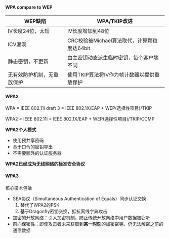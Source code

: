#### WPA compare to WEP

| WEP缺陷         | WPA/TKIP改进                    |
| ------------- | ----------------------------- |
| IV长度24位，太短    | IV长度增加到48位                    |
| ICV漏洞         | CRC校验被Michael算法取代，计算颗粒度达64bit |
| 静态密钥，不更新      | 由主密钥动态派生临时密钥，每个客户端不同          |
| 无有效防护机制，无重放保护 | 使用TKIP算法将IV作为帧计数器以提供重放保护      |

#### WPA2

WPA = IEEE 802.11i draft 3 = IEEE 802.1X/EAP + WEP(选择性项目)/TKIP

WPA2 = IEEE 802.11i = IEEE 802.1X/EAP + WEP(选择性项目)/TKIP/CCMP

**WPA2个人模式**

- 使用预共享密码
- 基于口令的密钥导出
- 不需要额外的认证服务器


**WPA2已经成为无线网络的标准安全协议**

#### WPA3

核心技术包括
- SEA协议（Simultaneous Authentication of Equals）同步认证交换
  1. 替代了WPA2的PSK
  2. 基于Dragonfly密钥交换，抵抗离线字典攻击
- 加密的开放网络：引入加密机制，防止传统开放网络中用户数据被窃听
- 前向保密性：即使攻击者未来获取到**某一时刻**的加密密钥，仍无法解密之前的通信数据